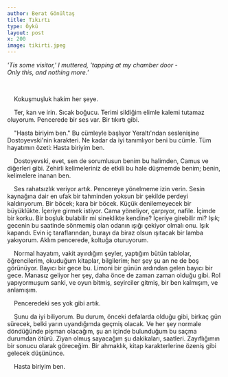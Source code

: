 ```yaml
---
author: Berat Gönültaş
title: Tıkırtı
type: Öykü
layout: post
x: 200
image: tikirti.jpeg
---
```



_'Tis some visitor,' I muttered, 'tapping at my chamber door -  
Only this, and nothing more.'_


<br/>

&nbsp;&nbsp;&nbsp;&nbsp;Kokuşmuşluk hakim her şeye.

&nbsp;&nbsp;&nbsp;&nbsp;Ter, kan ve irin. Sıcak boğucu. Terimi sildiğim elimle kalemi tutamaz oluyorum. Pencerede bir ses var. Bir tıkırtı gibi.

&nbsp;&nbsp;&nbsp;&nbsp;"Hasta biriyim ben." Bu cümleyle başlıyor Yeraltı'ndan seslenişine Dostoyevski'nin karakteri. Ne kadar da iyi tanımlıyor beni bu cümle. Tüm hayatımın özeti: Hasta biriyim ben.

&nbsp;&nbsp;&nbsp;&nbsp;Dostoyevski, evet, sen de sorumlusun benim bu halimden, Camus ve diğerleri gibi. Zehirli kelimeleriniz de etkili bu hale düşmemde benim; benin, kelimelere inanan ben.

&nbsp;&nbsp;&nbsp;&nbsp;Ses rahatsızlık veriyor artık. Pencereye yönelmeme izin verin. Sesin kaynağına dair en ufak bir tahminden yoksun bir şekilde perdeyi kaldırıyorum. Bir böcek; kara bir böcek. Küçük denilemeyecek bir büyüklükte. İçeriye girmek istiyor. Cama yöneliyor, çarpıyor, nafile. İçimde bir korku. Bir boşluk bulabilir mi sineklikte kendine? İçeriye girebilir mi? Işık; gecenin bu saatinde sönmemiş olan odanın ışığı çekiyor olmalı onu. Işık kapandı. Evin iç taraflarından, burayı da biraz olsun ışıtacak bir lamba yakıyorum. Aklım pencerede, koltuğa oturuyorum.

&nbsp;&nbsp;&nbsp;&nbsp;Normal hayatım, vakit ayırdığım şeyler, yaptığım bütün tablolar, öğrencilerim, okuduğum kitaplar, bilgilerim; her şey şu an ne de boş görünüyor. Bayıcı bir gece bu. Limoni bir günün ardından gelen bayıcı bir gece. Manasız geliyor her şey, daha önce de zaman zaman olduğu gibi. Rol yapıyormuşum sanki, ve oyun bitmiş, seyirciler gitmiş, bir ben kalmışım, ve anlamışım.

&nbsp;&nbsp;&nbsp;&nbsp;Penceredeki ses yok gibi artık.

&nbsp;&nbsp;&nbsp;&nbsp;Şunu da iyi biliyorum. Bu durum, önceki defalarda olduğu gibi, birkaç gün sürecek, belki yarın uyandığımda geçmiş olacak. Ve her şey normale döndüğünde pişman olacağım, şu an içinde bulunduğum bu saçma durumdan ötürü. Ziyan olmuş sayacağım şu dakikaları, saatleri. Zayıflığımın bir sonucu olarak göreceğim. Bir ahmaklık, kitap karakterlerine özeniş gibi gelecek düşününce.

&nbsp;&nbsp;&nbsp;&nbsp;Hasta biriyim ben.
